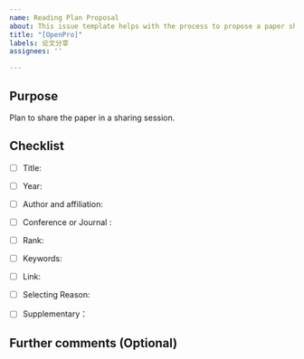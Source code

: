 ```yaml
---
name: Reading Plan Proposal
about: This issue template helps with the process to propose a paper sharing session.
title: "[OpenPro]"
labels: 论文分享
assignees: ''

---
```


<!-- Please refer to [issue#38](https://github.com/X-lab2017/open-research/issues/38) to see the detailed discussion of the process of proposing a reading plan. -->

## Purpose

Plan to share the paper in a sharing session.

## Checklist

- [ ] Title:
- [ ] Year:
- [ ] Author and affiliation:
- [ ] Conference or Journal :
- [ ] Rank:
- [ ] Keywords: 
- [ ] Link:
- [ ] Selecting Reason:
- [ ] Supplementary：


## Further comments (Optional)




<!-- You can @X-lab2017/x-lab-phd team to review this proposal -->
